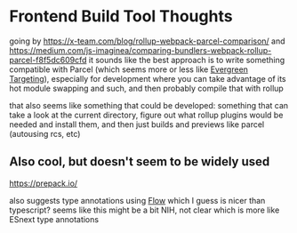 # Frontend Build Tool Thoughts

going by https://x-team.com/blog/rollup-webpack-parcel-comparison/ and https://medium.com/js-imaginea/comparing-bundlers-webpack-rollup-parcel-f8f5dc609cfd it sounds like the best approach is to write something compatible with Parcel (which seems more or less like [Evergreen Targeting](kr1bf-p2qkh-0qbff-8r8yq-ktj6z)), especially for development where you can take advantage of its hot module swapping and such, and then probably compile that with rollup

that also seems like something that could be developed: something that can take a look at the current directory, figure out what rollup plugins would be needed and install them, and then just builds and previews like parcel (autousing rcs, etc)

## Also cool, but doesn't seem to be widely used

https://prepack.io/

also suggests type annotations using [Flow](https://flow.org/en/docs/types/primitives/) which I guess is nicer than typescript? seems like this might be a bit NIH, not clear which is more like ESnext type annotations
